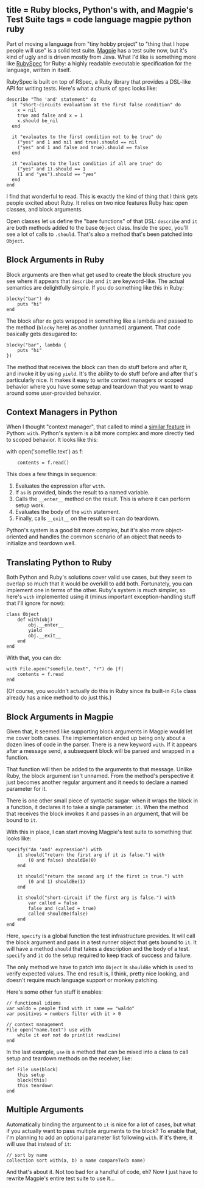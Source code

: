 title = Ruby blocks, Python's with, and Magpie's Test Suite
tags = code language magpie python ruby
---
Part of moving a language from "tiny hobby project" to "thing that I hope
people will use" is a solid test suite. [Magpie](http://magpie.stuffwithstuff.com/) has a test suite now, but
it's kind of ugly and is driven mostly from Java. What I'd like is something
more like [RubySpec](http://www.rubyspec.org/) for Ruby: a highly readable executable specification
for the language, written in itself.

RubySpec is built on top of RSpec, a Ruby library that provides a DSL-like API
for writing tests. Here's what a chunk of spec looks like:

    describe "The 'and' statement" do
      it "short-circuits evaluation at the first false condition" do
        x = nil
        true and false and x = 1
        x.should be_nil
      end

      it "evaluates to the first condition not to be true" do
        ("yes" and 1 and nil and true).should == nil
        ("yes" and 1 and false and true).should == false
      end

      it "evaluates to the last condition if all are true" do
        ("yes" and 1).should == 1
        (1 and "yes").should == "yes"
      end
    end

I find that wonderful to read. This is exactly the kind of thing that I think
gets people excited about Ruby. It relies on two nice features Ruby has: open
classes, and block arguments.

Open classes let us define the "bare functions" of that DSL: `describe` and
`it` are both methods added to the base `Object` class. Inside the spec,
you'll see a lot of calls to `.should`. That's also a method that's been
patched into `Object`.

## Block Arguments in Ruby

Block arguments are then what get used to create the block structure you see
where it appears that `describe` and `it` are keyword-like. The actual
semantics are delightfully simple. If you do something like this in Ruby:

    blocky("bar") do
        puts "hi"
    end

The block after `do` gets wrapped in something like a lambda and passed to the
method (`blocky` here) as another (unnamed) argument. That code basically gets
desugared to:

    blocky("bar", lambda {
        puts "hi"
    })

The method that receives the block can then do stuff before and after it, and
invoke it by using `yield`. It's the ability to do stuff before and after
that's particularly nice. It makes it easy to write context managers or scoped
behavior where you have some setup and teardown that you want to wrap around
some user-provided behavior.

## Context Managers in Python

When I thought "context manager", that called to mind a [similar feature](http://www.python.org/dev/peps/pep-0343/)
in Python: `with`. Python's system is a bit more complex and more directly
tied to scoped behavior. It looks like this:

with open('somefile.text') as f:

        contents = f.read()

This does a few things in sequence:

  1. Evaluates the expression after `with`.
  2. If `as` is provided, binds the result to a named variable.
  3. Calls the `__enter__` method on the result. This is where it can perform setup work.
  4. Evaluates the body of the `with` statement.
  5. Finally, calls `__exit__` on the result so it can do teardown.

Python's system is a good bit more complex, but it's also more object-oriented
and handles the common scenario of an object that needs to initialize and
teardown well.

## Translating Python to Ruby

Both Python and Ruby's solutions cover valid use cases, but they seem to
overlap so much that it would be overkill to add both. Fortunately, you can
implement one in terms of the other. Ruby's system is much simpler, so here's
`with` implemented using it (minus important exception-handling stuff that
I'll ignore for now):

    class Object
        def with(obj)
            obj.__enter__
            yield
            obj.__exit__
        end
    end

With that, you can do:

    with File.open("somefile.text", "r") do |f|
        contents = f.read
    end

(Of course, you wouldn't actually do this in Ruby since its built-in `File`
class already has a nice method to do just this.)

## Block Arguments in Magpie

Given that, it seemed like supporting block arguments in Magpie would let me
cover both cases. The implementation ended up being only about a dozen lines
of code in the parser. There is a new keyword `with`. If it appears after a
message send, a subsequent block will be parsed and wrapped in a function.

That function will then be added to the arguments to that message. Unlike
Ruby, the block argument isn't unnamed. From the method's perspective it just
becomes another regular argument and it needs to declare a named parameter for
it.

There is one other small piece of syntactic sugar: when it wraps the block in
a function, it declares it to take a single parameter: `it`. When the method
that receives the block invokes it and passes in an argument, that will be
bound to `it`.

With this in place, I can start moving Magpie's test suite to something that
looks like:

    specify("An 'and' expression") with
        it should("return the first arg if it is false.") with
            (0 and false) shouldBe(0)
        end

        it should("return the second arg if the first is true.") with
            (0 and 1) shouldBe(1)
        end

        it should("short-circuit if the first arg is false.") with
            var called = false
            false and (called = true)
            called shouldBe(false)
        end
    end

Here, `specify` is a global function the test infrastructure provides. It will
call the block argument and pass in a test runner object that gets bound to
`it`. It will have a method `should` that takes a description and the body of
a test. `specify` and `it` do the setup required to keep track of success and
failure.

The only method we have to patch into `Object` is `shouldBe` which is used to
verify expected values. The end result is, I think, pretty nice looking, and
doesn't require much language support or monkey patching.

Here's some other fun stuff it enables:

    // functional idioms
    var waldo = people find with it name == "waldo"
    var positives = numbers filter with it > 0

    // context management
    File open("name.text") use with
        while it eof not do print(it readLine)
    end

In the last example, `use` is a method that can be mixed into a class to call
setup and teardown methods on the receiver, like:

    def File use(block)
        this setup
        block(this)
        this teardown
    end

## Multiple Arguments

Automatically binding the argument to `it` is nice for a lot of cases, but
what if you actually want to pass multiple arguments to the block? To enable
that, I'm planning to add an optional parameter list following `with`. If it's
there, it will use that instead of `it`:

    // sort by name
    collection sort with(a, b) a name compareTo(b name)

And that's about it. Not too bad for a handful of code, eh? Now I just have to
rewrite Magpie's entire test suite to use it…
